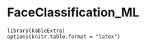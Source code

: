 # FaceClassification_ML

```{r,include=FALSE}
library(kableExtra)
options(knitr.table.format = "latex")
```

